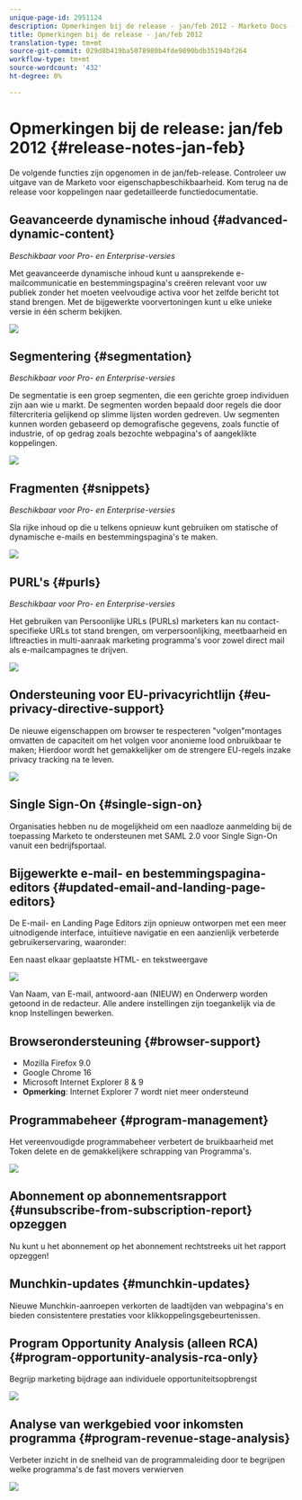 ```yaml
---
unique-page-id: 2951124
description: Opmerkingen bij de release - jan/feb 2012 - Marketo Docs - Productdocumentatie
title: Opmerkingen bij de release - jan/feb 2012
translation-type: tm+mt
source-git-commit: 029d8b419ba5078980b4fde9890bdb35194bf264
workflow-type: tm+mt
source-wordcount: '432'
ht-degree: 0%

---
```



# Opmerkingen bij de release: jan/feb 2012 {#release-notes-jan-feb}

De volgende functies zijn opgenomen in de jan/feb-release. Controleer uw uitgave van de Marketo voor eigenschapbeschikbaarheid. Kom terug na de release voor koppelingen naar gedetailleerde functiedocumentatie.

## Geavanceerde dynamische inhoud {#advanced-dynamic-content}

_Beschikbaar voor Pro- en Enterprise-versies_

Met geavanceerde dynamische inhoud kunt u aansprekende e-mailcommunicatie en bestemmingspagina&#39;s creëren relevant voor uw publiek zonder het moeten veelvoudige activa voor het zelfde bericht tot stand brengen. Met de bijgewerkte voorvertoningen kunt u elke unieke versie in één scherm bekijken.

![](assets/image2014-9-23-9-3a50-3a27.png)

## Segmentering {#segmentation}

_Beschikbaar voor Pro- en Enterprise-versies_

De segmentatie is een groep segmenten, die een gerichte groep individuen zijn aan wie u markt. De segmenten worden bepaald door regels die door filtercriteria gelijkend op slimme lijsten worden gedreven. Uw segmenten kunnen worden gebaseerd op demografische gegevens, zoals functie of industrie, of op gedrag zoals bezochte webpagina&#39;s of aangeklikte koppelingen.

![](assets/image2014-9-23-9-3a50-3a42.png)

## Fragmenten {#snippets}

_Beschikbaar voor Pro- en Enterprise-versies_

Sla rijke inhoud op die u telkens opnieuw kunt gebruiken om statische of dynamische e-mails en bestemmingspagina&#39;s te maken.

![](assets/image2014-9-23-9-3a50-3a58.png)

## PURL&#39;s {#purls}

_Beschikbaar voor Pro- en Enterprise-versies_

Het gebruiken van Persoonlijke URLs (PURLs) marketers kan nu contact-specifieke URLs tot stand brengen, om verpersoonlijking, meetbaarheid en liftreacties in multi-aanraak marketing programma&#39;s voor zowel direct mail als e-mailcampagnes te drijven.

![](assets/image2014-9-23-9-3a51-3a11.png)

## Ondersteuning voor EU-privacyrichtlijn {#eu-privacy-directive-support}

De nieuwe eigenschappen om browser te respecteren &quot;volgen&quot;montages omvatten de capaciteit om het volgen voor anonieme lood onbruikbaar te maken; Hierdoor wordt het gemakkelijker om de strengere EU-regels inzake privacy tracking na te leven.

![](assets/image2014-9-23-9-3a51-3a32.png)

## Single Sign-On {#single-sign-on}

Organisaties hebben nu de mogelijkheid om een naadloze aanmelding bij de toepassing Marketo te ondersteunen met SAML 2.0 voor Single Sign-On vanuit een bedrijfsportaal.

## Bijgewerkte e-mail- en bestemmingspagina-editors {#updated-email-and-landing-page-editors}

De E-mail- en Landing Page Editors zijn opnieuw ontworpen met een meer uitnodigende interface, intuïtieve navigatie en een aanzienlijk verbeterde gebruikerservaring, waaronder:

Een naast elkaar geplaatste HTML- en tekstweergave

![](assets/image2014-9-23-9-3a51-3a54.png)

Van Naam, van E-mail, antwoord-aan (NIEUW) en Onderwerp worden getoond in de redacteur. Alle andere instellingen zijn toegankelijk via de knop Instellingen bewerken.

## Browserondersteuning {#browser-support}

* Mozilla Firefox 9.0
* Google Chrome 16
* Microsoft Internet Explorer 8 &amp; 9
* **Opmerking**: Internet Explorer 7 wordt niet meer ondersteund

## Programmabeheer {#program-management}

Het vereenvoudigde programmabeheer verbetert de bruikbaarheid met Token delete en de gemakkelijkere schrapping van Programma&#39;s.

![](assets/image2014-9-23-9-3a52-3a11.png)

## Abonnement op abonnementsrapport {#unsubscribe-from-subscription-report} opzeggen

Nu kunt u het abonnement op het abonnement rechtstreeks uit het rapport opzeggen!

## Munchkin-updates {#munchkin-updates}

Nieuwe Munchkin-aanroepen verkorten de laadtijden van webpagina&#39;s en bieden consistentere prestaties voor klikkoppelingsgebeurtenissen.

## Program Opportunity Analysis (alleen RCA) {#program-opportunity-analysis-rca-only}

Begrijp marketing bijdrage aan individuele opportuniteitsopbrengst

![](assets/image2014-9-23-9-3a52-3a30.png)

## Analyse van werkgebied voor inkomsten programma {#program-revenue-stage-analysis}

Verbeter inzicht in de snelheid van de programmaleiding door te begrijpen welke programma&#39;s de fast movers verwierven

![](assets/image2014-9-23-9-3a52-3a47.png)
